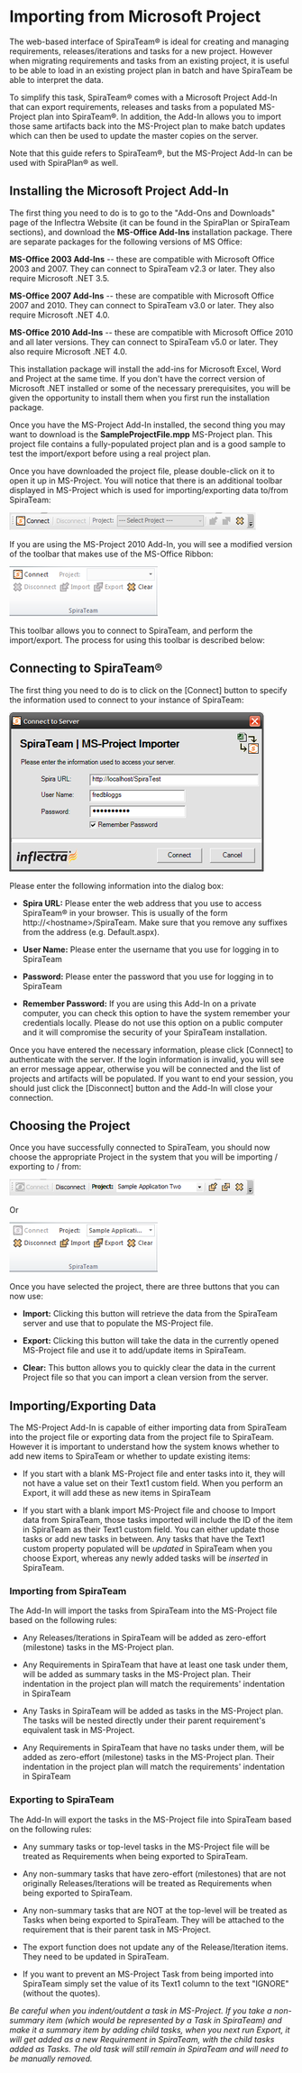 #  Importing from Microsoft Project

The web-based interface of SpiraTeam® is ideal for creating and managing
requirements, releases/iterations and tasks for a new project. However
when migrating requirements and tasks from an existing project, it is
useful to be able to load in an existing project plan in batch and have
SpiraTeam be able to interpret the data.

To simplify this task, SpiraTeam® comes with a Microsoft Project Add-In
that can export requirements, releases and tasks from a populated
MS-Project plan into SpiraTeam®. In addition, the Add-In allows you to
import those same artifacts back into the MS-Project plan to make batch
updates which can then be used to update the master copies on the
server.

Note that this guide refers to SpiraTeam®, but the MS-Project Add-In can
be used with SpiraPlan® as well.

## Installing the Microsoft Project Add-In

The first thing you need to do is to go to the "Add-Ons and Downloads"
page of the Inflectra Website (it can be found in the SpiraPlan or
SpiraTeam sections), and download the **MS-Office Add-Ins** installation
package. There are separate packages for the following versions of MS
Office:

**MS-Office 2003 Add-Ins** -- these are compatible with Microsoft Office
2003 and 2007. They can connect to SpiraTeam v2.3 or later. They also
require Microsoft .NET 3.5.

**MS-Office 2007 Add-Ins** -- these are compatible with Microsoft Office
2007 and 2010. They can connect to SpiraTeam v3.0 or later. They also
require Microsoft .NET 4.0.

**MS-Office 2010 Add-Ins** -- these are compatible with Microsoft Office
2010 and all later versions. They can connect to SpiraTeam v5.0 or
later. They also require Microsoft .NET 4.0.

This installation package will install the add-ins for Microsoft Excel,
Word and Project at the same time. If you don't have the correct version
of Microsoft .NET installed or some of the necessary prerequisites, you
will be given the opportunity to install them when you first run the
installation package.

Once you have the MS-Project Add-In installed, the second thing you may
want to download is the **SampleProjectFile.mpp**
MS-Project plan. This project file contains a fully-populated project
plan and is a good sample to test the import/export before using a real
project plan.

Once you have downloaded the project file, please double-click on it to
open it up in MS-Project. You will notice that there is an additional
toolbar displayed in MS-Project which is used for importing/exporting
data to/from SpiraTeam:

![](img/Importing_from_Microsoft_Project_42.png)




If you are using the MS-Project 2010 Add-In, you will see a modified
version of the toolbar that makes use of the MS-Office Ribbon:

![](img/Importing_from_Microsoft_Project_43.png)




This toolbar allows you to connect to SpiraTeam, and perform the
import/export. The process for using this toolbar is described below:

## Connecting to SpiraTeam®

The first thing you need to do is to click on the \[Connect\] button to
specify the information used to connect to your instance of SpiraTeam:

![](img/Importing_from_Microsoft_Project_44.png)




Please enter the following information into the dialog box:

-   **Spira URL:** Please enter the web address that you use to access
SpiraTeam® in your browser. This is usually of the form
http://\<hostname\>/SpiraTeam. Make sure that you
remove any suffixes from the address (e.g. Default.aspx).

-   **User Name:** Please enter the username that you use for logging in
to SpiraTeam

-   **Password:** Please enter the password that you use for logging in
to SpiraTeam

-   **Remember Password:** If you are using this Add-In on a private
computer, you can check this option to have the system remember your
credentials locally. Please do not use this option on a public
computer and it will compromise the security of your SpiraTeam
installation.

Once you have entered the necessary information, please click
\[Connect\] to authenticate with the server. If the login information is
invalid, you will see an error message appear, otherwise you will be
connected and the list of projects and artifacts will be populated. If
you want to end your session, you should just click the \[Disconnect\]
button and the Add-In will close your connection.

## Choosing the Project

Once you have successfully connected to SpiraTeam, you should now choose
the appropriate Project in the system that you will be importing /
exporting to / from:

![](img/Importing_from_Microsoft_Project_45.png)




Or

![](img/Importing_from_Microsoft_Project_46.png)




Once you have selected the project, there are three buttons that you can
now use:

-   **Import:** Clicking this button will retrieve the data from the
SpiraTeam server and use that to populate the MS-Project file.

-   **Export:** Clicking this button will take the data in the currently
opened MS-Project file and use it to add/update items in SpiraTeam.

-   **Clear:** This button allows you to quickly clear the data in the
current Project file so that you can import a clean version from the
server.

## Importing/Exporting Data

The MS-Project Add-In is capable of either importing data from SpiraTeam
into the project file or exporting data from the project file to
SpiraTeam. However it is important to understand how the system knows
whether to add new items to SpiraTeam or whether to update existing
items:

-   If you start with a blank MS-Project file and enter tasks into it,
they will not have a value set on their Text1 custom field. When you
perform an Export, it will add these as new items in SpiraTeam

-   If you start with a blank import MS-Project file and choose to
Import data from SpiraTeam, those tasks imported will include the ID
of the item in SpiraTeam as their Text1 custom field. You can either
update those tasks or add new tasks in between. Any tasks that have
the Text1 custom property populated will be *updated* in SpiraTeam
when you choose Export, whereas any newly added tasks will be
*inserted* in SpiraTeam.

### Importing from SpiraTeam

The Add-In will import the tasks from SpiraTeam into the MS-Project file
based on the following rules:

-   Any Releases/Iterations in SpiraTeam will be added as zero-effort
(milestone) tasks in the MS-Project plan.

-   Any Requirements in SpiraTeam that have at least one task under
them, will be added as summary tasks in the MS-Project plan. Their
indentation in the project plan will match the requirements'
indentation in SpiraTeam

-   Any Tasks in SpiraTeam will be added as tasks in the MS-Project
plan. The tasks will be nested directly under their parent
requirement's equivalent task in MS-Project.

-   Any Requirements in SpiraTeam that have no tasks under them, will be
added as zero-effort (milestone) tasks in the MS-Project plan. Their
indentation in the project plan will match the requirements'
indentation in SpiraTeam

### Exporting to SpiraTeam

The Add-In will export the tasks in the MS-Project file into SpiraTeam
based on the following rules:

-   Any summary tasks or top-level tasks in the MS-Project file will be
treated as Requirements when being exported to SpiraTeam.

-   Any non-summary tasks that have zero-effort (milestones) that are
not originally Releases/Iterations will be treated as Requirements
when being exported to SpiraTeam.

-   Any non-summary tasks that are NOT at the top-level will be treated
as Tasks when being exported to SpiraTeam. They will be attached to
the requirement that is their parent task in MS-Project.

-   The export function does not update any of the Release/Iteration
items. They need to be updated in SpiraTeam.

-   If you want to prevent an MS-Project Task from being imported into
SpiraTeam simply set the value of its Text1 column to the text
"IGNORE" (without the quotes).

*Be careful when you indent/outdent a task in MS-Project. If you take a
non-summary item (which would be represented by a Task in SpiraTeam) and
make it a summary item by adding child tasks, when you next run Export,
it will get added as a new Requirement in SpiraTeam, with the child
tasks added as Tasks. The old task will still remain in SpiraTeam and
will need to be manually removed.*

